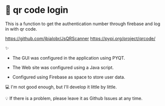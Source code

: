# 📱 qr code login
This is a function to get the authentication number through firebase and log in with qr code.

https://github.com/jbialobr/JsQRScanner
https://pypi.org/project/qrcode/


✨
- The GUI was configured in the application using PYQT.

- The Web site was configured using a Java script.

- Configured using Firebase as space to store user data.


💻
I'm not good enough, but I'll develop it little by little.


💡 If there is a problem, please leave it as Github Issues at any time.

